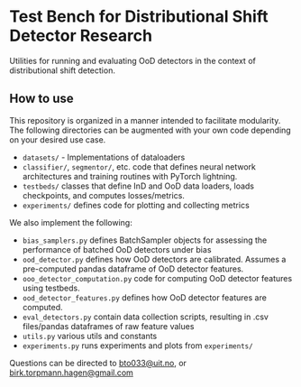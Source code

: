 # Test Bench for Distributional Shift Detector Research
Utilities for running and evaluating OoD detectors in the context of distributional shift detection. 

## How to use
This repository is organized in a manner intended to facilitate modularity. The following directories can be 
augmented with your own code depending on your desired use case.
 -  ```datasets/``` - Implementations of dataloaders
 - ```classifier/```, ```segmentor/```, etc. code that defines neural network architectures and training routines with 
   PyTorch lightning. 
 - ```testbeds/``` classes that define InD and OoD data loaders, loads checkpoints, and computes losses/metrics. 
 - ```experiments/``` defines code for plotting and collecting metrics

We also implement the following:
 - ```bias_samplers.py``` defines BatchSampler objects for assessing the performance of batched OoD detectors under bias
 - ```ood_detector.py``` defines how OoD detectors are calibrated. Assumes a pre-computed pandas dataframe of OoD 
   detector features.
 - ```ooo_detector_computation.py``` code for computing OoD detector features using testbeds.
 - ```ood_detector_features.py``` defines how OoD detector features are computed.
 - ```eval_detectors.py``` contain data collection scripts, resulting in .csv files/pandas dataframes of raw feature 
   values
 - ```utils.py``` various utils and constants
 - ```experiments.py``` runs experiments and plots from ```experiments/```

Questions can be directed to bto033@uit.no, or birk.torpmann.hagen@gmail.com